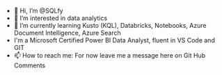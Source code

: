 - 👋 Hi, I’m @SQLfy
- 👀 I’m interested in data analytics
- 🌱 I’m currently learning Kusto (KQL), Databricks, Notebooks, Azure Document Intelligence, Azure Search
- I'm a Microsoft Certified Power BI Data Analyst, fluent in VS Code and GIT
- 📫 How to reach me:  For now leave me a message here on Git Hub Comments

<!---
SQLfy/SQLfy is a ✨ special ✨ repository because its `README.md` (this file) appears on your GitHub profile.
You can click the Preview link to take a look at your changes.
--->
